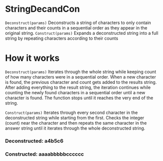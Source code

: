 # StringDecandCon
 ```Deconstruct(params)``` Deconstructs a string of characters to only contain characters and their counts in a sequential order as they appear in the original string.
 ```Construct(params)``` Expands a deconstructed string into a full string by repeating characters according to their counts

 # How it works 
 
 ```Deconstruct(params)``` Iterates through the whole string while keeping count of how many characters were in a sequential order. When a new character is found, the previous character and count gets added to the results string. After adding everything to the result string, the iteration continues while counting the newly found characters in a sequential order until a new character is found. The function stops until it reaches the very end of the string. 

 ```Construct(params)``` Iterates through every second character in the deconstructed string while starting from the first. Checks the integer (count) near the character and then repeats the same character in the answer string until it iterates through the whole deconstructed string.

 ### Deconstructed: a4b5c6
 ### Constructed: aaaabbbbbcccccc
 
